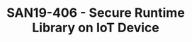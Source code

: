 ---
categories:
- san19
description: While isolation levels greater than 1 are involved in PSA certificate,
  the existing runtime library for secure partition lacks security consideration and
  contains its own private data, this prevents secure partition calling these APIs
  because of potential information leakage.<br /> A new runtime library needs to be
  available for secure partition with security consideration at the very start of
  design. The design should not break the isolation requirements listed in the PSA
  Firmware Framework specification. This runtime library also needs to be sharable
  for all secure partitions to save storage on IoT device, and it needs to be read-only
  to avoid tampering. And the most important part, no private data could exist inside
  of runtime library.<br /> This new runtime library would keep security isolation
  consideration out of secure partition designers, which make the development environment
  unified for secure partition developers. And save the size for IoT software since
  this library is shared.
image:
  featured: 'true'
  path: /assets/images/featured-images/san19/SAN19-406.png
session_attendee_num: '16'
session_id: SAN19-406
session_room: Sunset V (Session 1)
session_slot:
  end_time: '2019-09-26 09:25:00'
  start_time: '2019-09-26 09:00:00'
session_speakers:
- speaker_bio: Ken Liu is a software engineer at Arm on security solutions. He has
    been working in silicon company for over 15 years before joining Arm and focused
    on network, multi-media, product system and security solutions. He is now a key
    member engineer of Trusted Firmware M open source project.
  speaker_company: Arm
  speaker_image: /assets/images/speakers/san19/ken-liu.jpg
  speaker_location: ''
  speaker_name: Ken Liu
  speaker_position: Arm, Staff Software Engineer
  speaker_url: ''
  speaker_username: ken.liu
- speaker_bio: Edison is working in CE-OSS Firmware team in ARM company and the workplace
    is in Shanghai, China. His work is mainly focused on the implementation of Trust
    Firmware M based on the PSA Firmware Framework.
  speaker_company: Arm
  speaker_image: /assets/images/speakers/san19/edison-ai.jpg
  speaker_location: ''
  speaker_name: Edison Ai
  speaker_position: Senior Software Engineer
  speaker_url: ''
  speaker_username: edison.ai
session_track: IoT and Embedded
tag: session
tags:
- Power Management
- ' Linux Kernel'
- ' Training'
title: SAN19-406 - Secure Runtime Library on IoT Device
---